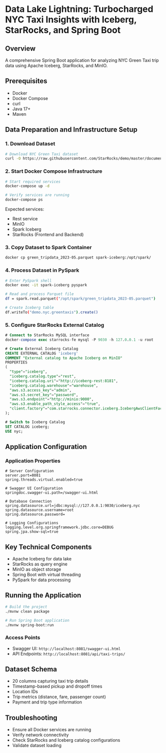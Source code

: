 #  Data Lake Lightning: Turbocharged NYC Taxi Insights with Iceberg, StarRocks, and Spring Boot

## Overview
A comprehensive Spring Boot application for analyzing NYC Green Taxi trip data using Apache Iceberg, StarRocks, and MinIO.

## Prerequisites
- Docker
- Docker Compose
- curl
- Java 17+
- Maven

## Data Preparation and Infrastructure Setup

### 1. Download Dataset
```bash
# Download NYC Green Taxi dataset
curl -O https://raw.githubusercontent.com/StarRocks/demo/master/documentation-samples/iceberg/datasets/green_tripdata_2023-05.parquet
```

### 2. Start Docker Compose Infrastructure
```bash
# Start required services
docker-compose up -d

# Verify services are running
docker-compose ps
```

Expected services:
- Rest service
- MinIO
- Spark Iceberg
- StarRocks (Frontend and Backend)

### 3. Copy Dataset to Spark Container
```bash
docker cp green_tripdata_2023-05.parquet spark-iceberg:/opt/spark/
```

### 4. Process Dataset in PySpark
```bash
# Enter PySpark shell
docker exec -it spark-iceberg pyspark

# Read and process Parquet file
df = spark.read.parquet("/opt/spark/green_tripdata_2023-05.parquet")

# Create Iceberg table
df.writeTo("demo.nyc.greentaxis").create()
```

### 5. Configure StarRocks External Catalog
```sql
# Connect to StarRocks MySQL interface
docker-compose exec starrocks-fe mysql -P 9030 -h 127.0.0.1 -u root

# Create External Iceberg Catalog
CREATE EXTERNAL CATALOG 'iceberg'
COMMENT "External catalog to Apache Iceberg on MinIO"
PROPERTIES
(
  "type"="iceberg",
  "iceberg.catalog.type"="rest",
  "iceberg.catalog.uri"="http://iceberg-rest:8181",
  "iceberg.catalog.warehouse"="warehouse",
  "aws.s3.access_key"="admin",
  "aws.s3.secret_key"="password",
  "aws.s3.endpoint"="http://minio:9000",
  "aws.s3.enable_path_style_access"="true",
  "client.factory"="com.starrocks.connector.iceberg.IcebergAwsClientFactory"  
);

# Switch to Iceberg Catalog
SET CATALOG iceberg;
USE nyc;
```

## Application Configuration

### Application Properties
```properties
# Server Configuration
server.port=8081
spring.threads.virtual.enabled=true

# Swagger UI Configuration
springdoc.swagger-ui.path=/swagger-ui.html

# Database Connection
spring.datasource.url=jdbc:mysql://127.0.0.1:9030/iceberg.nyc
spring.datasource.username=root
spring.datasource.password=

# Logging Configurations
logging.level.org.springframework.jdbc.core=DEBUG
spring.jpa.show-sql=true
```

## Key Technical Components
- Apache Iceberg for data lake
- StarRocks as query engine
- MinIO as object storage
- Spring Boot with virtual threading
- PySpark for data processing

## Running the Application
```bash
# Build the project
./mvnw clean package

# Run Spring Boot application
./mvnw spring-boot:run
```

### Access Points
- Swagger UI: `http://localhost:8081/swagger-ui.html`
- API Endpoints: `http://localhost:8081/api/taxi-trips/`

## Dataset Schema
- 20 columns capturing taxi trip details
- Timestamp-based pickup and dropoff times
- Location IDs
- Trip metrics (distance, fare, passenger count)
- Payment and trip type information

## Troubleshooting
- Ensure all Docker services are running
- Verify network connectivity
- Check StarRocks and Iceberg catalog configurations
- Validate dataset loading